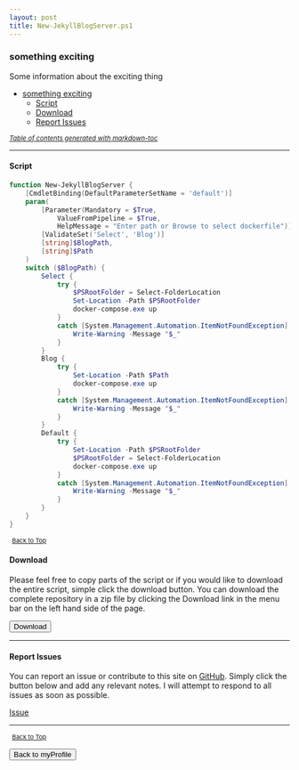 ```yaml
---
layout: post
title: New-JekyllBlogServer.ps1
---
```


### something exciting

Some information about the exciting thing

- [something exciting](#something-exciting)
  - [Script](#script)
  - [Download](#download)
  - [Report Issues](#report-issues)

<small><i><a href='http://ecotrust-canada.github.io/markdown-toc/'>Table of contents generated with markdown-toc</a></i></small>

---

#### Script

```powershell
function New-JekyllBlogServer {
	[CmdletBinding(DefaultParameterSetName = 'default')]
	param(
		[Parameter(Mandatory = $True,
			ValueFromPipeline = $True,
			HelpMessage = "Enter path or Browse to select dockerfile")]
		[ValidateSet('Select', 'Blog')]
		[string]$BlogPath,
		[string]$Path
	)
	switch ($BlogPath) {
		Select {
			try {
				$PSRootFolder = Select-FolderLocation
				Set-Location -Path $PSRootFolder
				docker-compose.exe up
			}
			catch [System.Management.Automation.ItemNotFoundException] {
				Write-Warning -Message "$_"
			}
		}
		Blog {
			try {
				Set-Location -Path $Path
				docker-compose.exe up
			}
			catch [System.Management.Automation.ItemNotFoundException] {
				Write-Warning -Message "$_"
			}
		}
		Default {
			try {
				Set-Location -Path $PSRootFolder
				$PSRootFolder = Select-FolderLocation
				docker-compose.exe up
			}
			catch [System.Management.Automation.ItemNotFoundException] {
				Write-Warning -Message "$_"
			}
		}
	}
}
```

<span style="font-size:11px;"><a href="#"><i class="fas fa-caret-up" aria-hidden="true" style="color: white; margin-right:5px;"></i>Back to Top</a></span>

#### Download

Please feel free to copy parts of the script or if you would like to download the entire script, simple click the download button. You can download the complete repository in a zip file by clicking the Download link in the menu bar on the left hand side of the page.

<button class="btn" type="submit" onclick="window.open('http://agamar.domain.leigh-services.com:4000/powershell/functions/myProfile/New-JekyllBlogServer.ps1')">
    <i class="fa fa-cloud-download-alt">
    </i>
        Download
</button>

---

#### Report Issues

You can report an issue or contribute to this site on <a href="https://github.com/BanterBoy/scripts-blog/issues">GitHub</a>. Simply click the button below and add any relevant notes. I will attempt to respond to all issues as soon as possible.

<!-- Place this tag where you want the button to render. -->

<a class="github-button" href="https://github.com/BanterBoy/scripts-blog/issues/new?title=New-JekyllBlogServer.ps1&body=There is a problem with this function. Please find details below." data-show-count="true" aria-label="Issue BanterBoy/scripts-blog on GitHub">Issue</a>

---

<span style="font-size:11px;"><a href="#"><i class="fas fa-caret-up" aria-hidden="true" style="color: white; margin-right:5px;"></i>Back to Top</a></span>

<a href="/menu/_pages/myProfile.html">
    <button class="btn">
        <i class='fas fa-reply'>
        </i>
            Back to myProfile
    </button>
</a>

[1]: http://ecotrust-canada.github.io/markdown-toc
[2]: https://github.com/googlearchive/code-prettify
